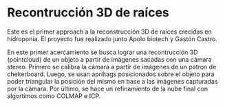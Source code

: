 # Recontrucción 3D de raíces

Este es el primer approach a la reconstrucción 3D de raíces crecidas en hidroponia. El proyecto fue realizado junto Apolo biotech y Gastón Castro.

En este primer acercamiento se busca lograr una recontrucción 3D (pointcloud) de un objeto a partir de imágenes sacadas con una cámara stereo. Primero se calibra la cámara a partir de imágenes de un patron de chekerboard. Luego, se usan apriltags posicionados sobre el objeto para poder triangular la posición del mismo en base a las imágenes capturadas por la cámara. Por último, se hace un refinamiento de la nube final con algortimos como COLMAP e ICP.
